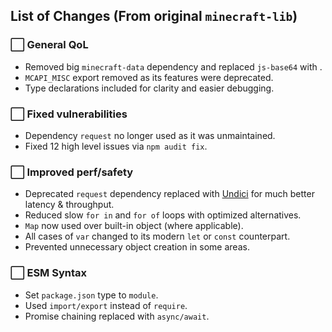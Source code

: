 ## List of Changes (From original `minecraft-lib`)

### ⬜ General QoL
- Removed big `minecraft-data` dependency and replaced `js-base64` with .
- `MCAPI_MISC` export removed as its features were deprecated.
- Type declarations included for clarity and easier debugging.

### ⬜ Fixed vulnerabilities
- Dependency `request` no longer used as it was unmaintained.
- Fixed 12 high level issues via `npm audit fix`.

### ⬜ Improved perf/safety
- Deprecated `request` dependency replaced with [Undici](https://github.com/nodejs/undici) for much better latency & throughput.
- Reduced slow `for in` and `for of` loops with optimized alternatives.
- `Map` now used over built-in object (where applicable).
- All cases of `var` changed to its modern `let` or `const` counterpart.
- Prevented unnecessary object creation in some areas.

### ⬜ ESM Syntax
- Set `package.json` type to `module`.
- Used `import/export` instead of `require`.
- Promise chaining replaced with `async/await`.
